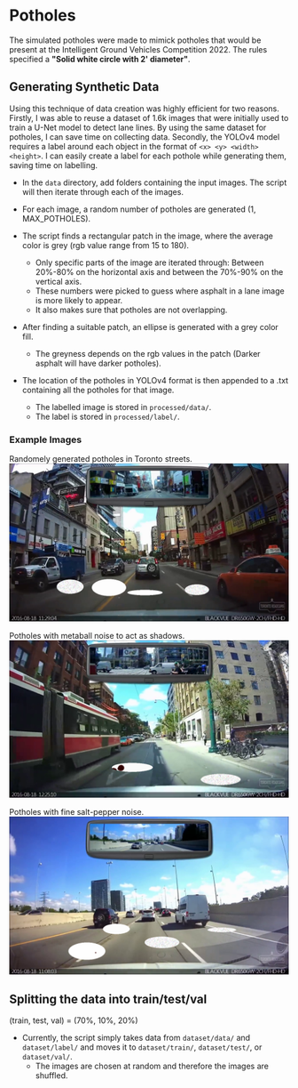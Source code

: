 
# Potholes

The simulated potholes were made to mimick potholes that would be present at the Intelligent Ground Vehicles Competition 2022. The rules specified a **"Solid white circle with 2' diameter"**.

## Generating Synthetic Data

Using this technique of data creation was highly efficient for two reasons. Firstly, I was able to reuse a dataset of 1.6k images that were initially used to train a U-Net model to detect lane lines. By using the same dataset for potholes, I can save time on collecting data. Secondly, the YOLOv4 model requires a label around each object in the format of <code>\<x> \<y> \<width> \<height></code>. I can easily create a label for each pothole while generating them, saving time on labelling.


- In the <code>data</code> directory, add folders containing the input images. The script will then iterate through each of the images.
- For each image, a random number of potholes are generated (1, MAX_POTHOLES).
- The script finds a rectangular patch in the image, where the average color is grey (rgb value range from 15 to 180).
    - Only specific parts of the image are iterated through: Between 20%-80% on the horizontal axis and between the 70%-90% on the vertical axis.
    - These numbers were picked to guess where asphalt in a lane image is more likely to appear.
    - It also makes sure that potholes are not overlapping.

- After finding a suitable patch, an ellipse is generated with a grey color fill.
    - The greyness depends on the rgb values in the patch (Darker asphalt will have darker potholes).
- The location of the potholes in YOLOv4 format is then appended to a .txt containing all the potholes for that image.
    - The labelled image is stored in <code>processed/data/</code>.
    - The label is stored in <code>processed/label/</code>.

### Example Images

Randomely generated potholes in Toronto streets.\
![Randomely Generated Potholes in Toronto](https://github.com/Ammar-V/Potholes/blob/main/Images/Lane_Input_2773.png?raw=true)

Potholes with metaball noise to act as shadows.\
![Randomely Generated Potholes in Toronto with noise](https://github.com/Ammar-V/Potholes/blob/main/Images/Lane_Input_4195.png?raw=true)

Potholes with fine salt-pepper noise.\
![Randomely Generated Potholes in Toronto](https://github.com/Ammar-V/Potholes/blob/main/Images/Lane_Input_2234.png?raw=true)



## Splitting the data into train/test/val

(train, test, val) = (70%, 10%, 20%)

- Currently, the script simply takes data from <code>dataset/data/</code> and <code>dataset/label/</code> and moves it to <code>dataset/train/</code>, <code>dataset/test/</code>, or <code>dataset/val/</code>.
    - The images are chosen at random and therefore the images are shuffled.